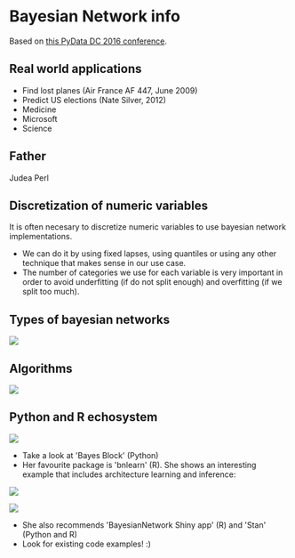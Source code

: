 # Bayesian Network info

Based on [this PyData DC 2016 conference](https://www.youtube.com/watch?v=6pl3m-UbUV4).


## Real world applications

 * Find lost planes (Air France AF 447, June 2009)
 * Predict US elections (Nate Silver, 2012)
 * Medicine
 * Microsoft
 * Science


## Father

Judea Perl


## Discretization of numeric variables

It is often necesary to discretize numeric variables to use bayesian network implementations. 

* We can do it by using fixed lapses, using quantiles or using any other technique that makes sense in our use case.
* The number of categories we use for each variable is very important in order to avoid underfitting (if do not split enough) and overfitting (if we split too much).


## Types of bayesian networks

![](images/types_of_bn.png)



## Algorithms

![](images/algorithms.png)


## Python and R echosystem

![](images/echosystem.png)
 
* Take a look at 'Bayes Block' (Python)
* Her favourite package is 'bnlearn' (R). She shows an interesting example that includes architecture learning and inference:

![](images/bnlearn_example_learning.png)

![](images/bnlearn_example_inference.png)

* She also recommends 'BayesianNetwork Shiny app' (R) and 'Stan' (Python and R)
* Look for existing code examples! :)






